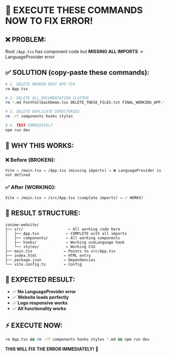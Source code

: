 # 🚨 EXECUTE THESE COMMANDS NOW TO FIX ERROR!

## ❌ PROBLEM:
Root `/App.tsx` has component code but **MISSING ALL IMPORTS** → LanguageProvider error

## ✅ SOLUTION (copy-paste these commands):

```bash
# 1. DELETE BROKEN ROOT APP.TSX
rm App.tsx

# 2. DELETE ALL DOCUMENTATION CLUTTER
rm *.md FontFallbackDemo.tsx DELETE_THESE_FILES.txt FINAL_WORKING_APP.tsx

# 3. DELETE DUPLICATE DIRECTORIES 
rm -rf components hooks styles

# 4. TEST IMMEDIATELY
npm run dev
```

## 🎯 WHY THIS WORKS:

### ❌ Before (BROKEN):
```
Vite → /main.tsx → /App.tsx (missing imports) → ❌ LanguageProvider is not defined
```

### ✅ After (WORKING):
```
Vite → /main.tsx → /src/App.tsx (complete imports) → ✅ WORKS!
```

## 📁 RESULT STRUCTURE:
```
conime-website/
├── src/                    ← All working code here
│   ├── App.tsx            ← COMPLETE with all imports
│   ├── components/        ← All working components
│   ├── hooks/             ← Working useLanguage hook
│   └── styles/            ← Working CSS
├── main.tsx              ← Points to src/App.tsx
├── index.html            ← HTML entry
├── package.json          ← Dependencies
└── vite.config.ts        ← Config
```

## 🚀 EXPECTED RESULT:
- ✅ **No LanguageProvider error**
- ✅ **Website loads perfectly**
- ✅ **Logo responsive works**
- ✅ **All functionality works**

## ⚡ EXECUTE NOW:
```bash
rm App.tsx && rm -rf components hooks styles *.md && npm run dev
```

**THIS WILL FIX THE ERROR IMMEDIATELY!** 🎯